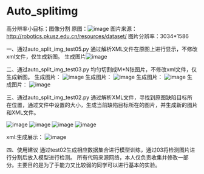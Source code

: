 # Auto_splitimg
高分辨率小目标；图像分割
原图：![image](https://user-images.githubusercontent.com/57471141/114347201-2949c700-9b97-11eb-9e66-e94ea9157562.png)
图片来源：http://robotics.pkusz.edu.cn/resources/dataset/
图片分辨率：3034*1586

一、通过auto_split_img_test05.py
通过解析XML文件在原图上进行显示，不修改xml文件，仅生成新图。
生成图片![image](https://user-images.githubusercontent.com/57471141/114347574-b856df00-9b97-11eb-83d8-bca20280f91e.png)

二、通过auto_split_img_test03.py
均匀切割成M*N张图片，不修改xml文件，仅生成新图。
生成图片：
![image](https://user-images.githubusercontent.com/57471141/114347773-12f03b00-9b98-11eb-8bb0-f2aee2eca161.png)
生成图片：
![image](https://user-images.githubusercontent.com/57471141/114347851-3a470800-9b98-11eb-99bc-fff04db14f81.png)
生成图片：
![image](https://user-images.githubusercontent.com/57471141/114347900-52b72280-9b98-11eb-9253-ef64da8569dd.png)
生成图片：
![image](https://user-images.githubusercontent.com/57471141/114347930-5e0a4e00-9b98-11eb-9c62-c78c719f0b83.png)

三、通过auto_split_img_test02.py
通过解析XML文件，寻找到原图缺陷目标所在位置，通过文件中设置的大小，生成当前缺陷目标所在的图片，并生成新的图片和XML文件。

![image](https://user-images.githubusercontent.com/57471141/114348277-e5f05800-9b98-11eb-86d7-b505e5603162.png)
![image](https://user-images.githubusercontent.com/57471141/114348292-eb4da280-9b98-11eb-9298-76b2e40a45da.png)
![image](https://user-images.githubusercontent.com/57471141/114348324-f274b080-9b98-11eb-81da-082e372d12d3.png)
![image](https://user-images.githubusercontent.com/57471141/114348350-fbfe1880-9b98-11eb-92f6-521373aef686.png)

xml:生成展示：
![image](https://user-images.githubusercontent.com/57471141/114348625-61520980-9b99-11eb-9587-ea0c5bf8e618.png)

四、使用建议
通过test02生成相应数据集合进行模型训练，通过03将检测图片进行分割后放入模型进行检测。
所有代码来源网络，本人仅负责收集并修改一部分。主要目的是为了手能力又比较弱的同学可以进行基本的实验。

